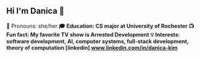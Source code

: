 ## Hi I'm Danica 👾

🫧 Pronouns: she/her <b/>
🎓 Education: CS major at University of Rochester <b/>
📺 Fun fact: My favorite TV show is Arrested Development <b/>
💡 Interests: software development, AI, computer systems, full-stack development, theory of computation <b/>
[linkedin] www.linkedin.com/in/danica-kim


